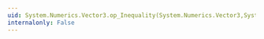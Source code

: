 ```yaml
---
uid: System.Numerics.Vector3.op_Inequality(System.Numerics.Vector3,System.Numerics.Vector3)
internalonly: False
---
```


